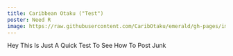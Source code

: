 ```yaml
--- 
title: Caribbean Otaku ("Test")
poster: Need R
image: https://raw.githubusercontent.com/CaribOtaku/emerald/gh-pages/img/hayate.jpg
---
```

Hey This Is Just A Quick Test To See How To Post Junk
